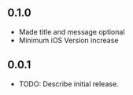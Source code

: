 ## 0.1.0

* Made title and message optional
* Minimum iOS Version increase


## 0.0.1

* TODO: Describe initial release.
